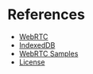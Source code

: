 # References

- [WebRTC](https://webrtc.org/)
- [IndexedDB](https://developer.mozilla.org/en-US/docs/Web/API/IndexedDB_API)
- [WebRTC Samples](https://webrtc.github.io/samples/)
- [License](https://www.tldrlegal.com/license/creative-commons-attribution-noncommercial-sharealike-4-0-international-cc-by-nc-sa-4-0)
